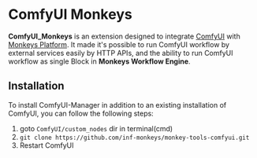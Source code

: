 # ComfyUI Monkeys

**ComfyUI_Monkeys** is an extension designed to integrate [ComfyUI](https://github.com/comfyanonymous/ComfyUI)
with [Monkeys Platform](https://ai.infmonkeys.com).
It made it's possible to run ComfyUI workflow by external services easily by HTTP APIs, and the ability to run ComfyUI
workflow as single Block in **Monkeys Workflow Engine**.

## Installation

To install ComfyUI-Manager in addition to an existing installation of ComfyUI, you can follow the following steps:

1. goto `ComfyUI/custom_nodes` dir in terminal(cmd)
2. `git clone https://github.com/inf-monkeys/monkey-tools-comfyui.git`
3. Restart ComfyUI
